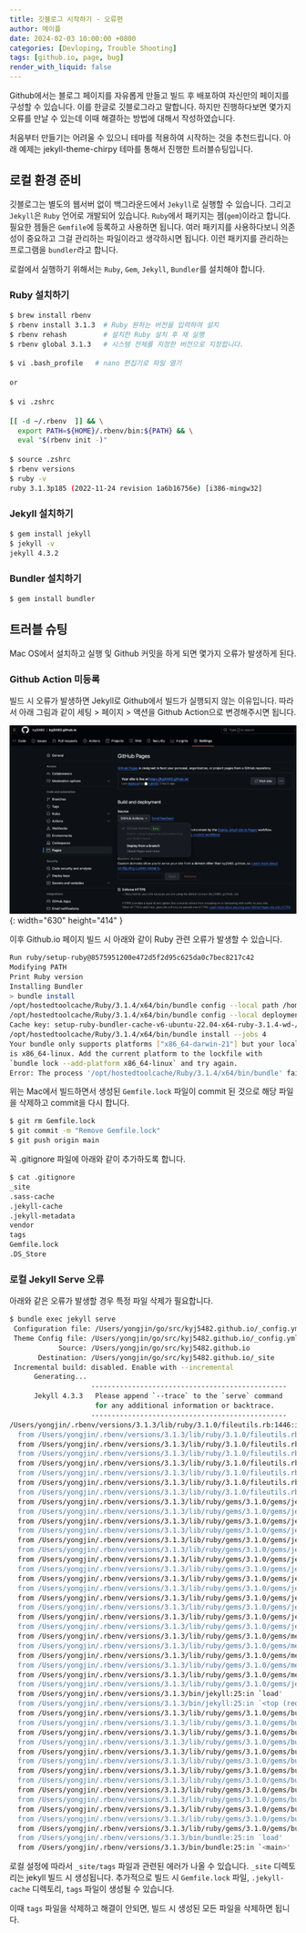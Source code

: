 ```yaml
---
title: 깃블로그 시작하기 - 오류편
author: 메이플
date: 2024-02-03 10:00:00 +0800
categories: [Devloping, Trouble Shooting]
tags: [github.io, page, bug]
render_with_liquid: false
---
```


Github에서는 블로그 페이지를 자유롭게 만들고 빌드 후 배포하여 자신만의 페이지를 구성할 수 있습니다. 이를 한글로 깃블로그라고 말합니다. 하지만 진행하다보면 몇가지 오류를 만날 수 있는데 이때 해결하는 방법에 대해서 작성하였습니다.

처음부터 만들기는 어려울 수 있으니 테마를 적용하여 시작하는 것을 추천드립니다. 아래 예제는 jekyll-theme-chirpy 테마를 통해서 진행한 트러블슈팅입니다.

## 로컬 환경 준비

깃블로그는 별도의 웹서버 없이 백그라운드에서 `Jekyll`로 실행할 수 있습니다. 그리고 `Jekyll`은 `Ruby` 언어로 개발되어 있습니다. `Ruby`에서 패키지는 젬(`gem`)이라고 합니다. 필요한 젬들은 `Gemfile`에 등록하고 사용하면 됩니다. 여러 패키지를 사용하다보니 의존성이 중요하고 그걸 관리하는 파일이라고 생각하시면 됩니다. 이런 패키지를 관리하는 프로그램을 `bundler`라고 합니다.

로컬에서 실행하기 위해서는 `Ruby`, `Gem`, `Jekyll`, `Bundler`를 설치해야 합니다.

### Ruby 설치하기

```bash
$ brew install rbenv
$ rbenv install 3.1.3  # Ruby 원하는 버전을 입력하여 설치
$ rbenv rehash         # 설치한 Ruby 설치 후 재 실행
$ rbenv global 3.1.3   # 시스템 전체를 지정한 버전으로 지정합니다. 

$ vi .bash_profile   # nano 편집기로 파일 열기

or

$ vi .zshrc

[[ -d ~/.rbenv  ]] && \
  export PATH=${HOME}/.rbenv/bin:${PATH} && \
  eval "$(rbenv init -)"

$ source .zshrc
$ rbenv versions
$ ruby -v
ruby 3.1.3p185 (2022-11-24 revision 1a6b16756e) [i386-mingw32]
```

### Jekyll 설치하기

```bash
$ gem install jekyll
$ jekyll -v
jekyll 4.3.2
```

### Bundler 설치하기

```bash
$ gem install bundler
```

## 트러블 슈팅

Mac OS에서 설치하고 실행 및 Github 커밋을 하게 되면 몇가지 오류가 발생하게 된다.

### Github Action 미등록

빌드 시 오류가 발생하면 Jekyll로 Github에서 빌드가 실행되지 않는 이유입니다. 따라서 아래 그림과 같이 세팅 > 페이지 > 액션을 Github Action으로 변경해주시면 됩니다.

![Github.io Action](/assets/img/github_action.png){: width="630" height="414" }


이후 Github.io 페이지 빌드 시 아래와 같이 Ruby 관련 오류가 발생할 수 있습니다.

```bash
Run ruby/setup-ruby@8575951200e472d5f2d95c625da0c7bec8217c42
Modifying PATH
Print Ruby version
Installing Bundler
> bundle install
/opt/hostedtoolcache/Ruby/3.1.4/x64/bin/bundle config --local path /home/runner/work/kyj5482.github.io/kyj5482.github.io/vendor/bundle
/opt/hostedtoolcache/Ruby/3.1.4/x64/bin/bundle config --local deployment true
Cache key: setup-ruby-bundler-cache-v6-ubuntu-22.04-x64-ruby-3.1.4-wd-/home/runner/work/kyj5482.github.io/kyj5482.github.io-with--without--only--Gemfile.lock-e3f9c2e18c16b910e3d1b1bf87e821c5d9f223e104a91545a3df7487ee7fc1eb
/opt/hostedtoolcache/Ruby/3.1.4/x64/bin/bundle install --jobs 4
Your bundle only supports platforms ["x86_64-darwin-21"] but your local platform
is x86_64-linux. Add the current platform to the lockfile with
`bundle lock --add-platform x86_64-linux` and try again.
Error: The process '/opt/hostedtoolcache/Ruby/3.1.4/x64/bin/bundle' failed with exit code 16
```

위는 Mac에서 빌드하면서 생성된 `Gemfile.lock` 파일이 commit 된 것으로 해당 파일을 삭제하고 commit을 다시 합니다.

```bash
$ git rm Gemfile.lock
$ git commit -m "Remove Gemfile.lock"
$ git push origin main
```

꼭 .gitignore 파일에 아래와 같이 추가하도록 합니다.

```bash
$ cat .gitignore
_site
.sass-cache
.jekyll-cache
.jekyll-metadata
vendor
tags
Gemfile.lock
.DS_Store
```

### 로컬 Jekyll Serve 오류

아래와 같은 오류가 발생할 경우 특정 파일 삭제가 필요합니다.

```bash
$ bundle exec jekyll serve
 Configuration file: /Users/yongjin/go/src/kyj5482.github.io/_config.yml
 Theme Config file: /Users/yongjin/go/src/kyj5482.github.io/_config.yml
            Source: /Users/yongjin/go/src/kyj5482.github.io
       Destination: /Users/yongjin/go/src/kyj5482.github.io/_site
 Incremental build: disabled. Enable with --incremental
      Generating...
                    ------------------------------------------------
      Jekyll 4.3.3   Please append `--trace` to the `serve` command
                     for any additional information or backtrace.
                    ------------------------------------------------
/Users/yongjin/.rbenv/versions/3.1.3/lib/ruby/3.1.0/fileutils.rb:1446:in `unlink': Operation not permitted @ apply2files - /Users/yongjin/go/src/kyj5482.github.io/_site/tags (Errno::EPERM)
  from /Users/yongjin/.rbenv/versions/3.1.3/lib/ruby/3.1.0/fileutils.rb:1446:in `block in remove_file'
  from /Users/yongjin/.rbenv/versions/3.1.3/lib/ruby/3.1.0/fileutils.rb:1451:in `platform_support'
  from /Users/yongjin/.rbenv/versions/3.1.3/lib/ruby/3.1.0/fileutils.rb:1445:in `remove_file'
  from /Users/yongjin/.rbenv/versions/3.1.3/lib/ruby/3.1.0/fileutils.rb:788:in `remove_file'
  from /Users/yongjin/.rbenv/versions/3.1.3/lib/ruby/3.1.0/fileutils.rb:575:in `block in rm'
  from /Users/yongjin/.rbenv/versions/3.1.3/lib/ruby/3.1.0/fileutils.rb:574:in `each'
  from /Users/yongjin/.rbenv/versions/3.1.3/lib/ruby/3.1.0/fileutils.rb:574:in `rm'
  from /Users/yongjin/.rbenv/versions/3.1.3/lib/ruby/gems/3.1.0/gems/jekyll-4.3.3/lib/jekyll/static_file.rb:106:in `write'
  from /Users/yongjin/.rbenv/versions/3.1.3/lib/ruby/gems/3.1.0/gems/jekyll-4.3.3/lib/jekyll/site.rb:231:in `block in write'
  from /Users/yongjin/.rbenv/versions/3.1.3/lib/ruby/gems/3.1.0/gems/jekyll-4.3.3/lib/jekyll/site.rb:364:in `block in each_site_file'
  from /Users/yongjin/.rbenv/versions/3.1.3/lib/ruby/gems/3.1.0/gems/jekyll-4.3.3/lib/jekyll/site.rb:364:in `each'
  from /Users/yongjin/.rbenv/versions/3.1.3/lib/ruby/gems/3.1.0/gems/jekyll-4.3.3/lib/jekyll/site.rb:364:in `each_site_file'
  from /Users/yongjin/.rbenv/versions/3.1.3/lib/ruby/gems/3.1.0/gems/jekyll-4.3.3/lib/jekyll/site.rb:230:in `write'
  from /Users/yongjin/.rbenv/versions/3.1.3/lib/ruby/gems/3.1.0/gems/jekyll-4.3.3/lib/jekyll/site.rb:82:in `process'
  from /Users/yongjin/.rbenv/versions/3.1.3/lib/ruby/gems/3.1.0/gems/jekyll-4.3.3/lib/jekyll/command.rb:28:in `process_site'
  from /Users/yongjin/.rbenv/versions/3.1.3/lib/ruby/gems/3.1.0/gems/jekyll-4.3.3/lib/jekyll/commands/build.rb:65:in `build'
  from /Users/yongjin/.rbenv/versions/3.1.3/lib/ruby/gems/3.1.0/gems/jekyll-4.3.3/lib/jekyll/commands/build.rb:36:in `process'
  from /Users/yongjin/.rbenv/versions/3.1.3/lib/ruby/gems/3.1.0/gems/jekyll-4.3.3/lib/jekyll/command.rb:91:in `block in process_with_graceful_fail'
  from /Users/yongjin/.rbenv/versions/3.1.3/lib/ruby/gems/3.1.0/gems/jekyll-4.3.3/lib/jekyll/command.rb:91:in `each'
  from /Users/yongjin/.rbenv/versions/3.1.3/lib/ruby/gems/3.1.0/gems/jekyll-4.3.3/lib/jekyll/command.rb:91:in `process_with_graceful_fail'
  from /Users/yongjin/.rbenv/versions/3.1.3/lib/ruby/gems/3.1.0/gems/jekyll-4.3.3/lib/jekyll/commands/serve.rb:86:in `block (2 levels) in init_with_program'
  from /Users/yongjin/.rbenv/versions/3.1.3/lib/ruby/gems/3.1.0/gems/mercenary-0.4.0/lib/mercenary/command.rb:221:in `block in execute'
  from /Users/yongjin/.rbenv/versions/3.1.3/lib/ruby/gems/3.1.0/gems/mercenary-0.4.0/lib/mercenary/command.rb:221:in `each'
  from /Users/yongjin/.rbenv/versions/3.1.3/lib/ruby/gems/3.1.0/gems/mercenary-0.4.0/lib/mercenary/command.rb:221:in `execute'
  from /Users/yongjin/.rbenv/versions/3.1.3/lib/ruby/gems/3.1.0/gems/mercenary-0.4.0/lib/mercenary/program.rb:44:in `go'
  from /Users/yongjin/.rbenv/versions/3.1.3/lib/ruby/gems/3.1.0/gems/mercenary-0.4.0/lib/mercenary.rb:21:in `program'
  from /Users/yongjin/.rbenv/versions/3.1.3/lib/ruby/gems/3.1.0/gems/jekyll-4.3.3/exe/jekyll:15:in `<top (required)>'
  from /Users/yongjin/.rbenv/versions/3.1.3/bin/jekyll:25:in `load'
  from /Users/yongjin/.rbenv/versions/3.1.3/bin/jekyll:25:in `<top (required)>'
  from /Users/yongjin/.rbenv/versions/3.1.3/lib/ruby/gems/3.1.0/gems/bundler-2.4.8/lib/bundler/cli/exec.rb:58:in `load'
  from /Users/yongjin/.rbenv/versions/3.1.3/lib/ruby/gems/3.1.0/gems/bundler-2.4.8/lib/bundler/cli/exec.rb:58:in `kernel_load'
  from /Users/yongjin/.rbenv/versions/3.1.3/lib/ruby/gems/3.1.0/gems/bundler-2.4.8/lib/bundler/cli/exec.rb:23:in `run'
  from /Users/yongjin/.rbenv/versions/3.1.3/lib/ruby/gems/3.1.0/gems/bundler-2.4.8/lib/bundler/cli.rb:492:in `exec'
  from /Users/yongjin/.rbenv/versions/3.1.3/lib/ruby/gems/3.1.0/gems/bundler-2.4.8/lib/bundler/vendor/thor/lib/thor/command.rb:27:in `run'
  from /Users/yongjin/.rbenv/versions/3.1.3/lib/ruby/gems/3.1.0/gems/bundler-2.4.8/lib/bundler/vendor/thor/lib/thor/invocation.rb:127:in `invoke_command'
  from /Users/yongjin/.rbenv/versions/3.1.3/lib/ruby/gems/3.1.0/gems/bundler-2.4.8/lib/bundler/vendor/thor/lib/thor.rb:392:in `dispatch'
  from /Users/yongjin/.rbenv/versions/3.1.3/lib/ruby/gems/3.1.0/gems/bundler-2.4.8/lib/bundler/cli.rb:34:in `dispatch'
  from /Users/yongjin/.rbenv/versions/3.1.3/lib/ruby/gems/3.1.0/gems/bundler-2.4.8/lib/bundler/vendor/thor/lib/thor/base.rb:485:in `start'
  from /Users/yongjin/.rbenv/versions/3.1.3/lib/ruby/gems/3.1.0/gems/bundler-2.4.8/lib/bundler/cli.rb:28:in `start'
  from /Users/yongjin/.rbenv/versions/3.1.3/lib/ruby/gems/3.1.0/gems/bundler-2.4.8/exe/bundle:45:in `block in <top (required)>'
  from /Users/yongjin/.rbenv/versions/3.1.3/lib/ruby/gems/3.1.0/gems/bundler-2.4.8/lib/bundler/friendly_errors.rb:117:in `with_friendly_errors'
  from /Users/yongjin/.rbenv/versions/3.1.3/lib/ruby/gems/3.1.0/gems/bundler-2.4.8/exe/bundle:33:in `<top (required)>'
  from /Users/yongjin/.rbenv/versions/3.1.3/bin/bundle:25:in `load'
  from /Users/yongjin/.rbenv/versions/3.1.3/bin/bundle:25:in `<main>'
```

로컬 설정에 따라서 `_site/tags` 파일과 관련된 에러가 나올 수 있습니다.
`_site` 디렉토리는 jekyll 빌드 시 생성됩니다. 추가적으로 빌드 시 `Gemfile.lock` 파일, `.jekyll-cache` 디렉토리, `tags` 파일이 생성될 수 있습니다.

이때 `tags` 파일을 삭제하고 해결이 안되면, 빌드 시 생성된 모든 파일을 삭제하면 됩니다.

